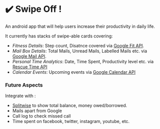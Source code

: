 # :heavy_check_mark: Swipe Off !

An android app that will help users increase their productivity in daily life.

It currently has stacks of swipe-able cards covering:
- *Fitness Details*: Step count, Disatnce covered via [Google Fit API](https://developers.google.com/fit/).
- *Mail Box Details*: Total Mails, Unread Mails, Labelled Mails etc. via [Google Mail API](https://developers.google.com/gmail/api/).
- *Personal Time Analytics*: Date, Time Spent, Productivity level etc. via [Rescue Time API](https://www.rescuetime.com/dashboard)
- *Calendar Events*: Upcoming events via [Google Calendar API](https://developers.google.com/google-apps/calendar/)

### Future Aspects

Integrate with :
- [Splitwise](https://www.splitwise.com/) to show total balance, money owed/borrowed.
- Mails apart from Google
- Call log to check missed call
- Time spent on facebook, twitter, instagram, youtube, etc.

